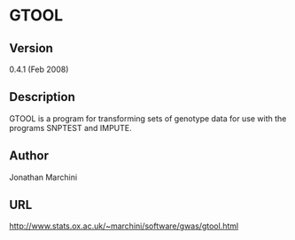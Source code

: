 # GTOOL

## Version
0.4.1 (Feb 2008)

## Description
GTOOL is a program for transforming sets of genotype data for use with the programs SNPTEST and IMPUTE.

## Author
Jonathan Marchini

## URL
http://www.stats.ox.ac.uk/~marchini/software/gwas/gtool.html